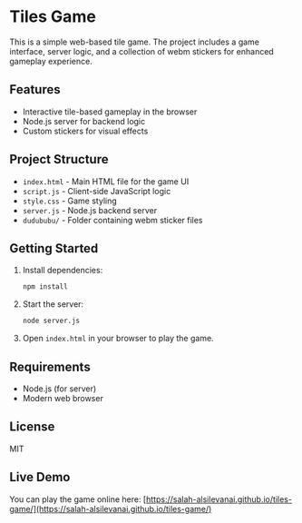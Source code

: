 # Tiles Game

This is a simple web-based tile game. The project includes a game interface, server logic, and a collection of webm stickers for enhanced gameplay experience.

## Features

- Interactive tile-based gameplay in the browser
- Node.js server for backend logic
- Custom stickers for visual effects

## Project Structure

- `index.html` - Main HTML file for the game UI
- `script.js` - Client-side JavaScript logic
- `style.css` - Game styling
- `server.js` - Node.js backend server
- `dudububu/` - Folder containing webm sticker files

## Getting Started

1. Install dependencies:
   ```bash
   npm install
   ```
2. Start the server:
   ```bash
   node server.js
   ```
3. Open `index.html` in your browser to play the game.

## Requirements

- Node.js (for server)
- Modern web browser

## License

MIT
  
## Live Demo

You can play the game online here: [https://salah-alsilevanai.github.io/tiles-game/](https://salah-alsilevanai.github.io/tiles-game/)

